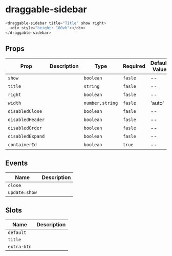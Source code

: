 # draggable-sidebar

```js
<draggable-sidebar title="Title" show right>
  <div style="height: 100vh"></div>
</draggable-sidebar>
```

## Props

| Prop             | Description | Type            | Required | Default Value |
| ---------------- | ----------- | --------------- | -------- | ------------- |
| `show`           |             | `boolean`       | `fasle`  | --            |
| `title`          |             | `string`        | `fasle`  | --            |
| `right`          |             | `boolean`       | `fasle`  | --            |
| `width`          |             | `number,string` | `fasle`  | 'auto'        |
| `disabledClose`  |             | `boolean`       | `fasle`  | --            |
| `disabledHeader` |             | `boolean`       | `fasle`  | --            |
| `disabledOrder`  |             | `boolean`       | `fasle`  | --            |
| `disabledExpand` |             | `boolean`       | `fasle`  | --            |
| `containerId`    |             | `boolean`       | `true`   | --            |

## Events

| Name          | Description |
| ------------- | ----------- |
| `close`       |             |
| `update:show` |             |

## Slots

| Name        | Description |
| ----------- | ----------- |
| `default`   |             |
| `title`     |             |
| `extra-btn` |             |
